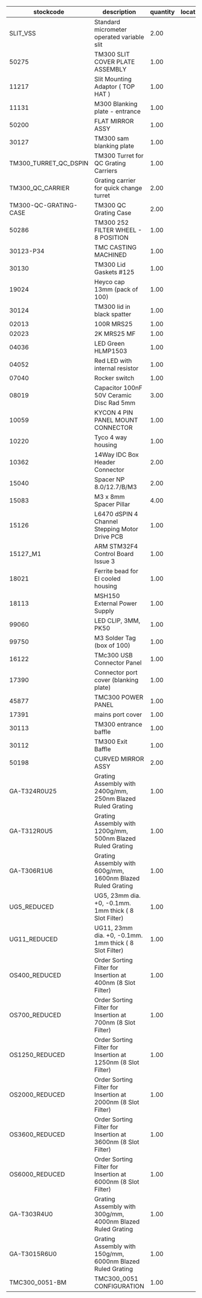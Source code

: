 |stockcode|description|quantity|location|
|---------|-----------|--------|--------|
|SLIT_VSS|Standard micrometer operated variable slit|2.00||
|50275|TM300 SLIT COVER PLATE ASSEMBLY|1.00||
|11217|Slit Mounting Adaptor ( TOP HAT )|1.00||
|11131|M300 Blanking plate - entrance|1.00||
|50200|FLAT MIRROR ASSY|1.00||
|30127|TM300 sam blanking plate|1.00||
|TM300_TURRET_QC_DSPIN|TM300 Turret for QC Grating Carriers|1.00||
|TM300_QC_CARRIER|Grating carrier for quick change turret|2.00||
|TM300-QC-GRATING-CASE|TM300 QC Grating Case|2.00||
|50286|TM300 252 FILTER WHEEL - 8 POSITION|1.00||
|30123-P34|TMC CASTING MACHINED|1.00||
|30130|TM300 Lid Gaskets #125|1.00||
|19024|Heyco cap 13mm (pack of 100)|1.00||
|30124|TM300 lid in black spatter|1.00||
|02013|100R MRS25|1.00||
|02023|2K MRS25 MF|1.00||
|04036|LED Green HLMP1503|1.00||
|04052|Red LED with internal resistor|1.00||
|07040|Rocker switch|1.00||
|08019|Capacitor 100nF 50V Ceramic Disc Rad 5mm|3.00||
|10059|KYCON 4 PIN PANEL MOUNT CONNECTOR|1.00||
|10220|Tyco 4 way housing|1.00||
|10362|14Way IDC Box Header Connector|2.00||
|15040|Spacer NP 8.0/12.7/B/M3|2.00||
|15083|M3 x 8mm Spacer Pillar|4.00||
|15126|L6470 dSPIN 4 Channel Stepping Motor Drive PCB|1.00||
|15127_M1|ARM STM32F4 Control Board Issue 3|1.00||
|18021|Ferrite bead for EI cooled housing|1.00||
|18113|MSH150 External Power Supply|1.00||
|99060|LED CLIP, 3MM, PK50|1.00||
|99750|M3 Solder Tag (box of 100)|1.00||
|16122|TMc300 USB Connector Panel|1.00||
|17390|Connector port cover (blanking plate)|1.00||
|45877|TMC300 POWER PANEL|1.00||
|17391|mains port cover|1.00||
|30113|TM300 entrance baffle|1.00||
|30112|TM300 Exit Baffle|1.00||
|50198|CURVED MIRROR ASSY|2.00||
|GA-T324R0U25|Grating Assembly with 2400g/mm, 250nm Blazed Ruled Grating|1.00||
|GA-T312R0U5|Grating Assembly with 1200g/mm, 500nm Blazed Ruled Grating|1.00||
|GA-T306R1U6|Grating Assembly with 600g/mm, 1600nm Blazed Ruled Grating|1.00||
|UG5_REDUCED|UG5, 23mm dia. +0, -0.1mm. 1mm thick ( 8 Slot Filter)|1.00||
|UG11_REDUCED|UG11, 23mm dia. +0, -0.1mm. 1mm thick ( 8 Slot Filter)|1.00||
|OS400_REDUCED|Order Sorting Filter for Insertion at 400nm (8 Slot Filter)|1.00||
|OS700_REDUCED|Order Sorting Filter for Insertion at 700nm (8 Slot Filter)|1.00||
|OS1250_REDUCED|Order Sorting Filter for Insertion at 1250nm (8 Slot Filter)|1.00||
|OS2000_REDUCED|Order Sorting Filter for Insertion at 2000nm (8 Slot Filter)|1.00||
|OS3600_REDUCED|Order Sorting Filter for Insertion at 3600nm (8 Slot Filter)|1.00||
|OS6000_REDUCED|Order Sorting Filter for Insertion at 6000nm (8 Slot Filter)|1.00||
|GA-T303R4U0|Grating Assembly with 300g/mm, 4000nm Blazed Ruled Grating|1.00||
|GA-T3015R6U0|Grating Assembly with 150g/mm, 6000nm Blazed Ruled Grating|1.00||
|TMC300_0051-BM|TMC300_0051 CONFIGURATION|1.00||

